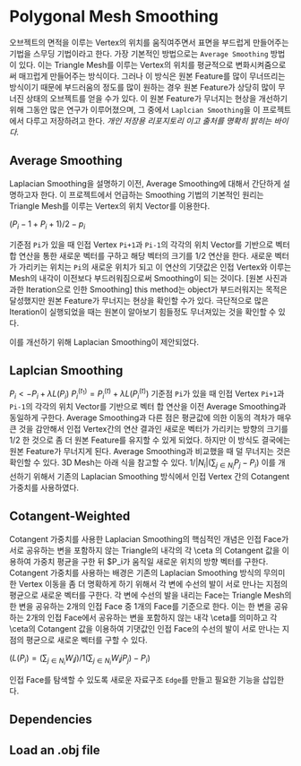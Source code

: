 # Polygonal Mesh Smoothing
오브젝트의 면적을 이루는 Vertex의 위치를 움직여주면서 표면을 부드럽게 만들어주는 기법을 스무딩 기법이라고 한다. 가장 기본적인 방법으로는 `Average Smoothing` 방법이 있다. 이는 Triangle Mesh를 이루는 Vertex의 위치를 평균적으로 변화시켜줌으로써 매끄럽게 만들어주는 방식이다. 그러나 이 방식은 원본 Feature를 많이 무너뜨리는 방식이기 때문에 부드러움의 정도를 많이 원하는 경우 원본 Feature가 상당히 많이 무너진 상태의 오브젝트를 얻을 수가 있다. 이 원본 Feature가 무너지는 현상을 개선하기 위해 그동안 많은 연구가 이루어졌으며, 그 중에서 `Laplcian Smoothing`을 이 프로젝트에서 다루고 저장하려고 한다. <i>개인 저장용 리포지토리 이고 출처를 명확히 밝히는 바이다.</i>

## Average Smoothing
Laplacian Smoothing을 설명하기 이전, Average Smoothing에 대해서 간단하게 설명하고자 한다. 이 프로젝트에서 언급하는 Smoothing 기법의 기본적인 원리는 Triangle Mesh를 이루는 Vertex의 위치 Vector를 이용한다. 

$(P_i-1 + P_i+1)/2-p_i$

기준점 `Pi`가 있을 때 인접 Vertex `Pi+1`과 `Pi-1`의 각각의 위치 Vector를 기반으로 벡터 합 연산을 통한 새로운 벡터를 구하고 해당 벡터의 크기를 1/2 연산을 한다. 새로운 벡터가 가리키는 위치는 `Pi`의 새로운 위치가 되고 이 연산의 기댓값은 인접 Vertex와 이루는 Mesh의 내각이 이전보다 부드러워짐으로써 Smoothing이 되는 것이다.
[원본 사진과 과한 Iteration으로 인한 Smoothing]
this method는 object가 부드러워지는 목적은 달성했지만 원본 Feature가 무너지는 현상을 확인할 수가 있다. 극단적으로 많은 Iteration이 실행되었을 때는 원본이 알아보기 힘들정도 무너져있는 것을 확인할 수 있다.

이를 개선하기 위해 Laplacian Smoothing이 제안되었다.

## Laplcian Smoothing
$P_i <- P_i + \lambda L(P_i)$
$P_i^(t_1)=P_i^(t)+\lambda L(P_i^(t))$
기준점 `Pi`가 있을 때 인접 Vertex `Pi+1`과 `Pi-1`의 각각의 위치 Vector를 기반으로 벡터 합 연산을 이전 Average Smoothing과 동일하게 구한다. Average Smoothing과 다른 점은 평균값에 의한 이동의 격차가 매우 큰 것을 감안해서 인접 Vertex간의 연산 결과인 새로운 벡터가 가리키는 방향의 크기를 1/2 한 것으로 좀 더 원본 Feature를 유지할 수 있게 되었다. 하지만 이 방식도 결국에는 원본 Feature가 무너지게 된다. Average Smoothing과 비교했을 때 덜 무너지는 것은 확인할 수 있다.
3D Mesh는 아래 식을 참고할 수 있다.
$1/\vert N_i \vert(\displaystyle\sum_{j\in N_i}{P_j}-P_i)$
이를 개선하기 위해서 기존의 Laplacian Smoothing 방식에서 인접 Vertex 간의 Cotangent 가중치를 사용하였다. 

## Cotangent-Weighted
Cotangent 가중치를 사용한 Laplacian Smoothing의 핵심적인 개념은 인접 Face가 서로 공유하는 변을 포함하지 않는 Triangle의 내각의 각 \ceta 의 Cotangent 값을 이용하여 가중치 평균을 구한 뒤 $P_i가 움직일 새로운 위치의 방향 벡터를 구한다.
Cotangent 가중치를 사용하는 배경은 기존의 Laplacian Smoothing 방식의 무의미한 Vertex 이동을 좀 더 명확하게 하기 위해서 각 변에 수선의 발이 서로 만나는 지점의 평균으로 새로운 벡터를 구한다. 각 변에 수선의 발을 내리는 Face는 Triangle Mesh의 한 변을 공유하는 2개의 인접 Face 중 1개의 Face를 기준으로 한다.
이는 한 변을 공유하는 2개의 인접 Face에서 공유하는 변을 포함하지 않는 내각 \ceta를 의미하고 각 \ceta의 Cotangent 값을 이용하여 기댓값인 인접 Face의 수선의 발이 서로 만나는 지점의 평균으로 새로운 벡터를 구할 수 있다.

$(L(P_i)=(\displaystyle\sum_{j\in N_i}{W_ij})/1(\displaystyle\sum_{j\in N_i}{W_ij P_j})-P_i)$

인접 Face를 탐색할 수 있도록 새로운 자료구조 `Edge`를 만들고 필요한 기능을 삽입한다.



## Dependencies



## Load an .obj file

